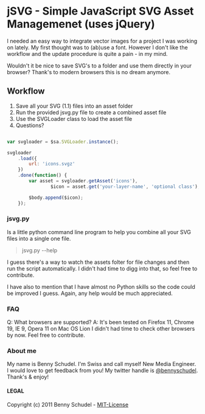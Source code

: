 # jSVG - Simple JavaScript SVG Asset Managemenet (uses jQuery)

I needed an easy way to integrate vector images for a project I was working on lately. My first thought was to (ab)use a font. However I don't like the workflow and the update procedure is quite a pain - in my mind.

Wouldn't it be nice to save SVG's to a folder and use them directly in your browser? Thank's to modern browsers this is no dream anymore.

## Workflow

1. Save all your SVG (1.1) files into an asset folder
2. Run the provided jsvg.py file to create a combined asset file
3. Use the SVGLoader class to load the asset file
4. Questions?

```javascript

var svgloader = $sa.SVGLoader.instance();

svgloader
	.load({
		url: 'icons.svgz'
	})
	.done(function() {
		var asset = svgloader.getAsset('icons'),
				$icon = asset.get('your-layer-name', 'optional class');

		$body.append($icon);
	});

```

### jsvg.py
Is a little python command line program to help you combine all your SVG files into a single one file.

> jsvg.py --help

I guess there's a way to watch the assets folter for file changes and then run the script automatically. I didn't had time to digg into that, so feel free to contribute.

I have also to mention that I have almost no Python skills so the code could be improved I guess. Again, any help would be much appreciated.

### FAQ
Q: What browsers are supported?
A: It's been tested on Firefox 11, Chrome 19, IE 9, Opera 11 on Mac OS Lion
   I didn't had time to check other browsers by now. Feel free to contribute.

### About me
My name is Benny Schudel. I'm Swiss and call myself New Media Engineer.
I would love to get feedback from you! My twitter handle is [@bennyschudel](http://twitter.com/bennyschudel). Thank's & enjoy!

#### LEGAL
Copyright (c) 2011 Benny Schudel - [MIT-License](LICENSE)